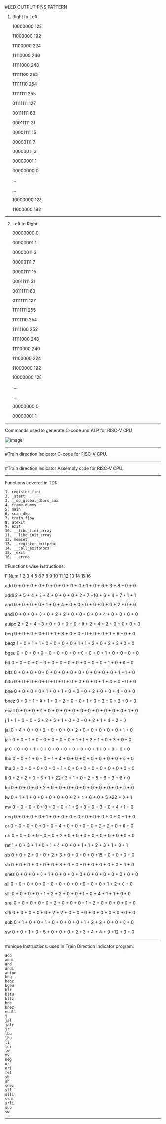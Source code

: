 #LED OUTPUT PINS PATTERN

1. Right to Left:

    10000000‬	128

    ‭11000000‬	192

    ‭11100000‬	224

    ‭11110000‬	240

    ‭11111000‬	248

    ‭11111100‬	252

    ‭11111110‬	254

    ‭11111111	255

    ‭01111111‬	127

    00111111	63

    00011111	31

    00001111	15

    00000111	7

    00000011	3

    00000001	1

    00000000	0

    ...

    ...

    10000000‬	128

    11000000‬	192

--------------------------------

2. Left to Right.

    00000000	0
   
    00000001	1
   
    00000011	3
   
    00000111	7
   
    00001111	15
   
    00011111	31
   
    00111111	63
   
    ‭01111111‬	127
   
    ‭11111111	255
   
    ‭11111110‬	254
   
    ‭11111100‬	252
   
    ‭11111000‬	248
   
    ‭11110000‬	240
   
    ‭11100000‬	224
   
    ‭11000000‬	192
   
    ‭10000000‬	128
   
    ....

    ....

    00000000	0

    00000001	1

----------------------------------------------------------------

Commands used to generate C-code and ALP for RISC-V CPU

![image](https://github.com/pavankumarka/RISCV-Hardware_Design_Program_by_VSD/assets/22821014/a1aa531c-8ec9-4a2a-944d-8e2609ecce2e)

----------------------------------------------------------------

#Train direction Indicator C-code for RISC-V CPU.

----------------------------------------------------------------

#Train direction Indicator Assembly code for RISC-V CPU.

----------------------------------------------------------------

Functions covered in TDI:

    1. register_fini
    2. _start
    3. __do_global_dtors_aux
    4. frame_dummy
    5. main
    6. scan_dkp
    7. train_flow
    8. atexit
    9. exit
    10. __libc_fini_array
    11. __libc_init_array
    12. memset
    13. __register_exitproc
    14. __call_exitprocs
    15. _exit
    16. __errno

#Functions wise Instructions: 

F.Num 1   2   3   4   5   6   7   8   9   10  11 12  13  14  15  16

add 	0 + 0 + 0 + 0 + 0 + 0 + 0 + 0 + 0 + 1 + 0 + 6 + 3 + 8 + 0 + 0

addi	2 + 5 + 4 + 3 + 4 + 0 + 0 + 0 + 2 + 7 +10 + 6 + 4 + 7 + 1 + 1

and		0 + 0 + 0 + 0 + 1 + 0 + 4 + 0 + 0 + 0 + 0 + 0 + 0 + 2 + 0 + 0

andi	0 + 0 + 0 + 0 + 0 + 2 + 2 + 0 + 0 + 0 + 0 + 4 + 0 + 0 + 0 + 0

auipc	2 + 2 + 4 + 3 + 0 + 0 + 0 + 0 + 0 + 2 + 4 + 2 + 0 + 0 + 0 + 0

beq		0 + 0 + 0 + 0 + 0 + 1 + 8 + 0 + 0 + 0 + 0 + 0 + 1 + 6 + 0 + 0

beqz	1 + 0 + 1 + 1 + 0 + 0 + 0 + 0 + 1 + 1 + 2 + 0 + 2 + 3 + 0 + 0

bgeu	0 + 0 + 0 + 0 + 0 + 0 + 0 + 0 + 0 + 0 + 0 + 1 + 0 + 0 + 0 + 0

blt		0 + 0 + 0 + 0 + 0 + 0 + 0 + 0 + 0 + 0 + 0 + 0 + 1 + 0 + 0 + 0

bltz  0 + 0 + 0 + 0 + 0 + 0 + 0 + 0 + 0 + 0 + 0 + 0 + 0 + 1 + 1 + 0

bltu	0 + 0 + 0 + 0 + 0 + 0 + 0 + 0 + 0 + 0 + 0 + 1 + 0 + 0 + 0 + 0

bne		0 + 0 + 0 + 0 + 1 + 0 + 1 + 0 + 0 + 0 + 2 + 0 + 0 + 4 + 0 + 0

bnez	0 + 0 + 1 + 0 + 1 + 0 + 2 + 0 + 0 + 1 + 0 + 3 + 0 + 2 + 0 + 0

ecall	0 + 0 + 0 + 0 + 0 + 0 + 0 + 0 + 0 + 0 + 0 + 0 + 0 + 0 + 1 + 0 

j		  1 + 1 + 0 + 0 + 2 + 2 + 5 + 1 + 0 + 0 + 0 + 2 + 1 + 4 + 2 + 0 

jal		0 + 4 + 0 + 0 + 2 + 0 + 0 + 0 + 2 + 0 + 0 + 0 + 0 + 0 + 1 + 0

jalr	0 + 0 + 1 + 0 + 0 + 0 + 0 + 0 + 1 + 1 + 2 + 1 + 0 + 3 + 0 + 0

jr		0 + 0 + 0 + 1 + 0 + 0 + 0 + 0 + 0 + 0 + 0 + 1 + 0 + 0 + 0 + 0

lbu		0 + 0 + 1 + 0 + 0 + 1 + 4 + 0 + 0 + 0 + 0 + 0 + 0 + 0 + 0 + 0

lhu		0 + 0 + 0 + 0 + 0 + 0 + 1 + 0 + 0 + 0 + 0 + 0 + 0 + 0 + 0 + 0

li		0 + 2 + 2 + 0 + 6 + 1 + 22+ 3 + 1 + 0 + 2 + 5 + 6 + 3 + 6 + 0

lui		0 + 0 + 0 + 0 + 2 + 0 + 0 + 0 + 0 + 0 + 0 + 0 + 0 + 0 + 0 + 0

lw		0 + 1 + 1 + 0 + 0 + 0 + 0 + 0 + 2 + 4 + 6 + 0 + 5 +22 + 0 + 1

mv		0 + 0 + 0 + 0 + 0 + 0 + 0 + 1 + 2 + 0 + 0 + 3 + 0 + 4 + 1 + 0

neg		0 + 0 + 0 + 0 + 1 + 0 + 0 + 0 + 0 + 0 + 0 + 0 + 0 + 0 + 1 + 0

or		0 + 0 + 0 + 0 + 0 + 0 + 4 + 0 + 0 + 0 + 0 + 2 + 2 + 0 + 0 + 0

ori		0 + 0 + 0 + 0 + 0 + 0 + 2 + 0 + 0 + 0 + 0 + 0 + 0 + 0 + 0 + 0

ret		1 + 0 + 3 + 1 + 0 + 1 + 4 + 0 + 0 + 1 + 1 + 2 + 3 + 1 + 0 + 1

sb		0 + 0 + 2 + 0 + 0 + 2 + 3 + 0 + 0 + 0 + 0 +15 + 0 + 0 + 0 + 0

sh		0 + 0 + 0 + 0 + 0 + 0 + 8 + 0 + 0 + 0 + 0 + 0 + 0 + 0 + 0 + 0

snez	0 + 0 + 0 + 0 + 1 + 0 + 0 + 0 + 0 + 0 + 0 + 0 + 0 + 0 + 0 + 0

sll		0 + 0 + 0 + 0 + 0 + 0 + 0 + 0 + 0 + 0 + 0 + 0 + 1 + 2 + 0 + 0

slli	0 + 0 + 0 + 0 + 1 + 2 + 2 + 0 + 0 + 1 + 0 + 4 + 1 + 1 + 0 + 0

srai	0 + 0 + 0 + 0 + 0 + 2 + 0 + 0 + 0 + 1 + 2 + 0 + 0 + 0 + 0 + 0

srli	0 + 0 + 0 + 0 + 0 + 2 + 2 + 0 + 0 + 0 + 0 + 0 + 0 + 0 + 0 + 0 

sub		0 + 1 + 0 + 0 + 1 + 0 + 0 + 0 + 0 + 1 + 2 + 2 + 0 + 0 + 0 + 0

sw		0 + 0 + 1 + 0 + 5 + 0 + 0 + 0 + 2 + 3 + 4 + 4 + 9 +12 + 3 + 0

-----------------------------------------------------------------------------

#unique Instructions: used in Train Direction Indicator program. 
    
    add
    addi
    and	
    andi
    auipc
    beq	
    beqz
    bgeu
    blt	
    bltu
    bltz
    bne	
    bnez
    ecall
    j	
    jal	
    jalr
    jr	
    lbu	
    lhu	
    li	
    lui	
    lw	
    mv	
    neg	
    or	
    ori	
    ret	
    sb	
    sh	
    snez
    sll	
    slli
    srai
    srli
    sub	
    sw	
    
------------------------------------------------------------------------------------------------------------
